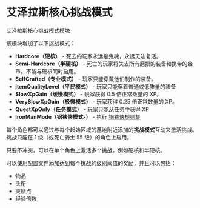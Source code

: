 # 艾泽拉斯核心挑战模式
艾泽拉斯核心挑战模式模块

该模块增加了以下挑战模式：

- **Hardcore（硬核）** - 死去的玩家永远是鬼魂，永远无法复活。
- **Semi-Hardcore（半硬核）** - 死亡的玩家将失去所有磨损的装备和携带的金币。不能与硬核同时启用。
- **SelfCrafted（专业模式）** - 玩家只能穿戴他们制作的装备。
- **ItemQualityLevel（平民模式）** - 玩家只能穿着普通或低质量的装备
- **SlowXpGain（缓慢模式）** - 玩家获得 0.5 倍正常数量的 XP。
- **VerySlowXpGain（极慢模式）** - 玩家获得 0.25 倍正常数量的 XP。
- **QuestXpOnly（任务模式）** - 玩家只能从任务中获得 XP
- **IronManMode（钢铁侠模式-）** - 执行 [钢铁侠规则集](https://wowchallenges.com/challangeinfo/iron-man/)

每个角色都可以通过与每个起始区域的墓地附近添加的**挑战模式**互动来激活挑战。挑战只能在 1 级（或死亡骑士 55 级）的角色上启用。

只要不冲突，可以在单个角色上激活多个挑战，例如硬核和半硬核。

可以使用配置文件添加达到每个挑战的级别阈值的奖励，并且可以包括：
- 物品
- 头衔
- 天赋点
- 经验倍数
